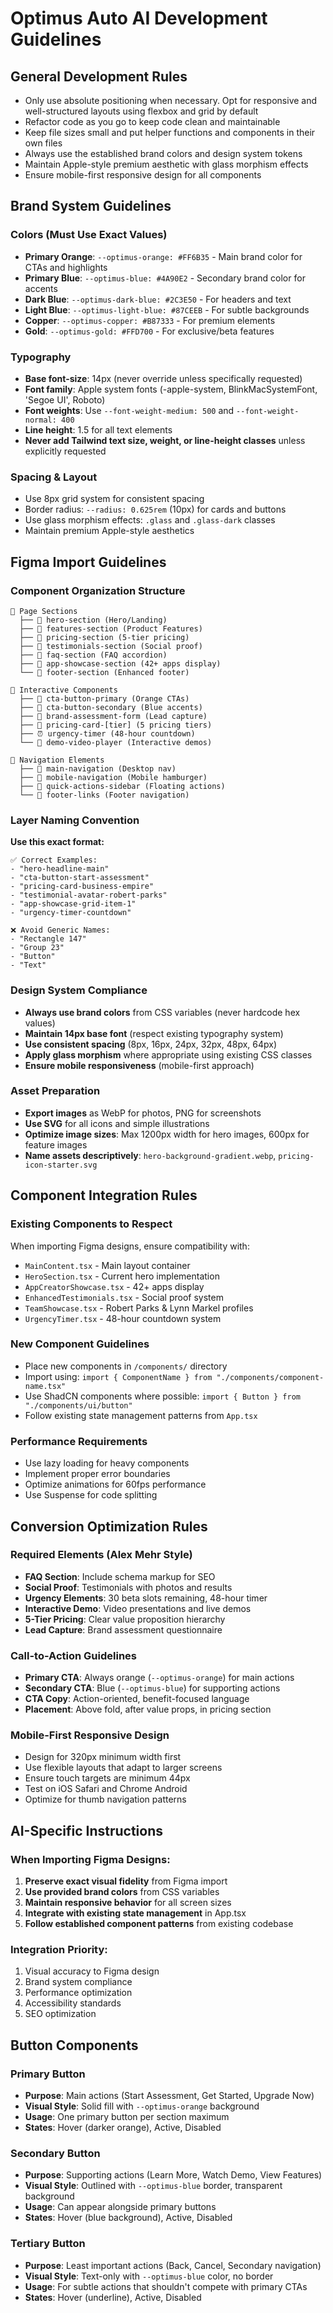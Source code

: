 # Optimus Auto AI Development Guidelines

## General Development Rules

* Only use absolute positioning when necessary. Opt for responsive and well-structured layouts using flexbox and grid by default
* Refactor code as you go to keep code clean and maintainable
* Keep file sizes small and put helper functions and components in their own files
* Always use the established brand colors and design system tokens
* Maintain Apple-style premium aesthetic with glass morphism effects
* Ensure mobile-first responsive design for all components

## Brand System Guidelines

### Colors (Must Use Exact Values)
* **Primary Orange**: `--optimus-orange: #FF6B35` - Main brand color for CTAs and highlights
* **Primary Blue**: `--optimus-blue: #4A90E2` - Secondary brand color for accents
* **Dark Blue**: `--optimus-dark-blue: #2C3E50` - For headers and text
* **Light Blue**: `--optimus-light-blue: #87CEEB` - For subtle backgrounds
* **Copper**: `--optimus-copper: #B87333` - For premium elements
* **Gold**: `--optimus-gold: #FFD700` - For exclusive/beta features

### Typography
* **Base font-size**: 14px (never override unless specifically requested)
* **Font family**: Apple system fonts (-apple-system, BlinkMacSystemFont, 'Segoe UI', Roboto)
* **Font weights**: Use `--font-weight-medium: 500` and `--font-weight-normal: 400`
* **Line height**: 1.5 for all text elements
* **Never add Tailwind text size, weight, or line-height classes** unless explicitly requested

### Spacing & Layout
* Use 8px grid system for consistent spacing
* Border radius: `--radius: 0.625rem` (10px) for cards and buttons
* Use glass morphism effects: `.glass` and `.glass-dark` classes
* Maintain premium Apple-style aesthetics

## Figma Import Guidelines

### Component Organization Structure
```
📁 Page Sections
  ├── 🎯 hero-section (Hero/Landing)
  ├── 🎯 features-section (Product Features)
  ├── 🎯 pricing-section (5-tier pricing)
  ├── 🎯 testimonials-section (Social proof)
  ├── 🎯 faq-section (FAQ accordion)
  ├── 🎯 app-showcase-section (42+ apps display)
  └── 🎯 footer-section (Enhanced footer)

📁 Interactive Components
  ├── 🔘 cta-button-primary (Orange CTAs)
  ├── 🔘 cta-button-secondary (Blue accents)
  ├── 📝 brand-assessment-form (Lead capture)
  ├── 🎨 pricing-card-[tier] (5 pricing tiers)
  ├── ⏰ urgency-timer (48-hour countdown)
  └── 🎥 demo-video-player (Interactive demos)

📁 Navigation Elements
  ├── 🧭 main-navigation (Desktop nav)
  ├── 🧭 mobile-navigation (Mobile hamburger)
  ├── 🔗 quick-actions-sidebar (Floating actions)
  └── 🔗 footer-links (Footer navigation)
```

### Layer Naming Convention
**Use this exact format:**
```
✅ Correct Examples:
- "hero-headline-main"
- "cta-button-start-assessment"
- "pricing-card-business-empire"
- "testimonial-avatar-robert-parks"
- "app-showcase-grid-item-1"
- "urgency-timer-countdown"

❌ Avoid Generic Names:
- "Rectangle 147"
- "Group 23"
- "Button"
- "Text"
```

### Design System Compliance
* **Always use brand colors** from CSS variables (never hardcode hex values)
* **Maintain 14px base font** (respect existing typography system)
* **Use consistent spacing** (8px, 16px, 24px, 32px, 48px, 64px)
* **Apply glass morphism** where appropriate using existing CSS classes
* **Ensure mobile responsiveness** (mobile-first approach)

### Asset Preparation
* **Export images** as WebP for photos, PNG for screenshots
* **Use SVG** for all icons and simple illustrations
* **Optimize image sizes**: Max 1200px width for hero images, 600px for feature images
* **Name assets descriptively**: `hero-background-gradient.webp`, `pricing-icon-starter.svg`

## Component Integration Rules

### Existing Components to Respect
When importing Figma designs, ensure compatibility with:
- `MainContent.tsx` - Main layout container
- `HeroSection.tsx` - Current hero implementation
- `AppCreatorShowcase.tsx` - 42+ apps display
- `EnhancedTestimonials.tsx` - Social proof system
- `TeamShowcase.tsx` - Robert Parks & Lynn Markel profiles
- `UrgencyTimer.tsx` - 48-hour countdown system

### New Component Guidelines
* Place new components in `/components/` directory
* Import using: `import { ComponentName } from "./components/component-name.tsx"`
* Use ShadCN components where possible: `import { Button } from "./components/ui/button"`
* Follow existing state management patterns from `App.tsx`

### Performance Requirements
* Use lazy loading for heavy components
* Implement proper error boundaries
* Optimize animations for 60fps performance
* Use Suspense for code splitting

## Conversion Optimization Rules

### Required Elements (Alex Mehr Style)
* **FAQ Section**: Include schema markup for SEO
* **Social Proof**: Testimonials with photos and results
* **Urgency Elements**: 30 beta slots remaining, 48-hour timer
* **Interactive Demo**: Video presentations and live demos
* **5-Tier Pricing**: Clear value proposition hierarchy
* **Lead Capture**: Brand assessment questionnaire

### Call-to-Action Guidelines
* **Primary CTA**: Always orange (`--optimus-orange`) for main actions
* **Secondary CTA**: Blue (`--optimus-blue`) for supporting actions
* **CTA Copy**: Action-oriented, benefit-focused language
* **Placement**: Above fold, after value props, in pricing section

### Mobile-First Responsive Design
* Design for 320px minimum width first
* Use flexible layouts that adapt to larger screens
* Ensure touch targets are minimum 44px
* Test on iOS Safari and Chrome Android
* Optimize for thumb navigation patterns

## AI-Specific Instructions

### When Importing Figma Designs:
1. **Preserve exact visual fidelity** from Figma import
2. **Use provided brand colors** from CSS variables
3. **Maintain responsive behavior** for all screen sizes
4. **Integrate with existing state management** in App.tsx
5. **Follow established component patterns** from existing codebase

### Integration Priority:
1. Visual accuracy to Figma design
2. Brand system compliance  
3. Performance optimization
4. Accessibility standards
5. SEO optimization

## Button Components

### Primary Button
* **Purpose**: Main actions (Start Assessment, Get Started, Upgrade Now)
* **Visual Style**: Solid fill with `--optimus-orange` background
* **Usage**: One primary button per section maximum
* **States**: Hover (darker orange), Active, Disabled

### Secondary Button  
* **Purpose**: Supporting actions (Learn More, Watch Demo, View Features)
* **Visual Style**: Outlined with `--optimus-blue` border, transparent background
* **Usage**: Can appear alongside primary buttons
* **States**: Hover (blue background), Active, Disabled

### Tertiary Button
* **Purpose**: Least important actions (Back, Cancel, Secondary navigation)
* **Visual Style**: Text-only with `--optimus-blue` color, no border
* **Usage**: For subtle actions that shouldn't compete with primary CTAs
* **States**: Hover (underline), Active, Disabled